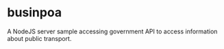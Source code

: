 businpoa
========

A NodeJS server sample accessing government API to access information about public transport.
